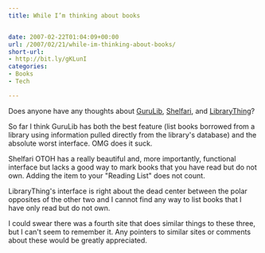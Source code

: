 ```yaml
---
title: While I’m thinking about books


date: 2007-02-22T01:04:09+00:00
url: /2007/02/21/while-im-thinking-about-books/
short-url:
- http://bit.ly/gKLunI
categories:
- Books
- Tech

---
```

<div class='microid-mailto+http:sha1:f12cc359c7c07862d8d1326b9984e7e6a9bc0f4f'>

Does anyone have any thoughts about <a href="http://www.gurulib.com">GuruLib</a>, <a href="http://www.shelfari.com">Shelfari</a>, and <a href="http://www.librarything.com">LibraryThing</a>?



So far I think GuruLib has both the best feature (list books borrowed from a library using information pulled directly from the library's database) and the absolute worst interface. OMG does it suck.



Shelfari OTOH has a really beautiful and, more importantly, functional interface but lacks a good way to mark books that you have read but do not own. Adding the item to your "Reading List" does not count.



LibraryThing's interface is right about the dead center between the polar opposites of the other two and I cannot find any way to list books that I have only read but do not own.



I could swear there was a fourth site that does similar things to these three, but I can't seem to remember it. Any pointers to similar sites or comments about these would be greatly appreciated.

